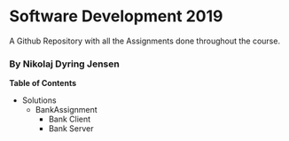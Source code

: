 # Software Development 2019
A Github Repository with all the Assignments done throughout the course.
### By Nikolaj Dyring Jensen

**Table of Contents**
* Solutions
  * BankAssignment
    * Bank Client
    * Bank Server
